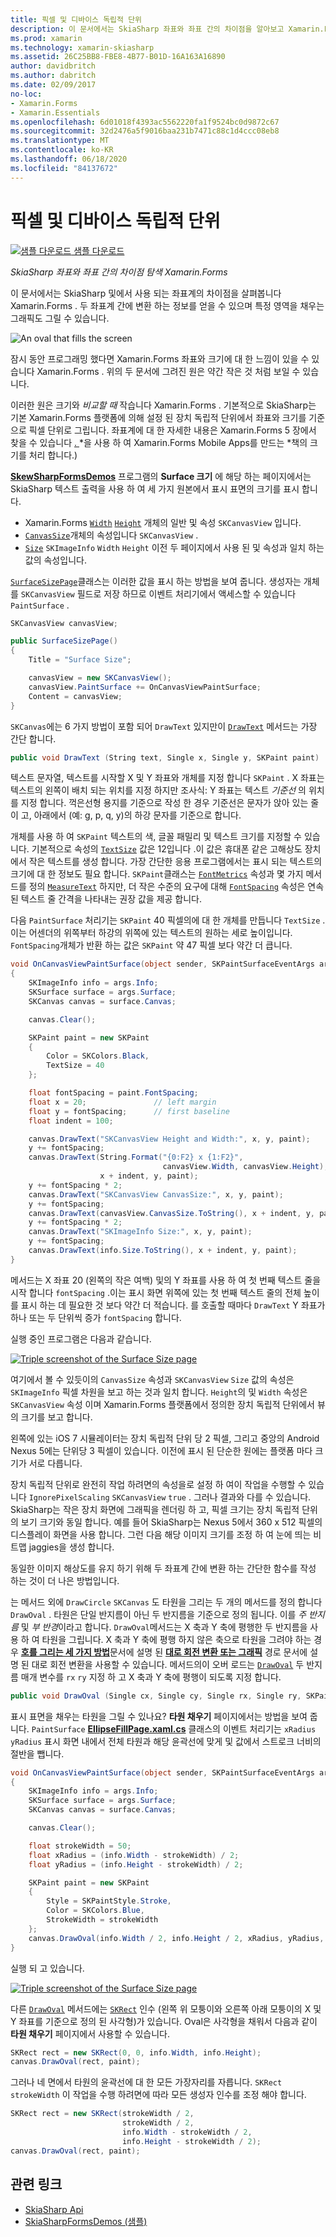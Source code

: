 ```yaml
---
title: 픽셀 및 디바이스 독립적 단위
description: 이 문서에서는 SkiaSharp 좌표와 좌표 간의 차이점을 알아보고 Xamarin.Forms 샘플 코드를 사용 하 여이를 보여 줍니다.
ms.prod: xamarin
ms.technology: xamarin-skiasharp
ms.assetid: 26C25BB8-FBE8-4B77-B01D-16A163A16890
author: davidbritch
ms.author: dabritch
ms.date: 02/09/2017
no-loc:
- Xamarin.Forms
- Xamarin.Essentials
ms.openlocfilehash: 6d01018f4393ac5562220fa1f9524bc0d9872c67
ms.sourcegitcommit: 32d2476a5f9016baa231b7471c88c1d4ccc08eb8
ms.translationtype: MT
ms.contentlocale: ko-KR
ms.lasthandoff: 06/18/2020
ms.locfileid: "84137672"
---
```

# <a name="pixels-and-device-independent-units"></a>픽셀 및 디바이스 독립적 단위

[![샘플 다운로드](~/media/shared/download.png) 샘플 다운로드](https://docs.microsoft.com/samples/xamarin/xamarin-forms-samples/skiasharpforms-demos)

_SkiaSharp 좌표와 좌표 간의 차이점 탐색 Xamarin.Forms_

이 문서에서는 SkiaSharp 및에서 사용 되는 좌표계의 차이점을 살펴봅니다 Xamarin.Forms . 두 좌표계 간에 변환 하는 정보를 얻을 수 있으며 특정 영역을 채우는 그래픽도 그릴 수 있습니다.

![](pixels-images/screenfillexample.png "An oval that fills the screen")

잠시 동안 프로그래밍 했다면 Xamarin.Forms 좌표와 크기에 대 한 느낌이 있을 수 있습니다 Xamarin.Forms . 위의 두 문서에 그려진 원은 약간 작은 것 처럼 보일 수 있습니다.

이러한 원은 크기와 *비교할 때* 작습니다 Xamarin.Forms . 기본적으로 SkiaSharp는 기본 Xamarin.Forms 플랫폼에 의해 설정 된 장치 독립적 단위에서 좌표와 크기를 기준으로 픽셀 단위로 그립니다. 좌표계에 대 한 자세한 내용은 Xamarin.Forms 5 장에서 찾을 수 있습니다 [. ](~/xamarin-forms/creating-mobile-apps-xamarin-forms/summaries/chapter05.md) *을 사용 하 여 Xamarin.Forms Mobile Apps를 만드는 *책의 크기를 처리 합니다.)

[**SkewSharpFormsDemos**](https://docs.microsoft.com/samples/xamarin/xamarin-forms-samples/skiasharpforms-demos) 프로그램의 **Surface 크기** 에 해당 하는 페이지에서는 SkiaSharp 텍스트 출력을 사용 하 여 세 가지 원본에서 표시 표면의 크기를 표시 합니다.

- Xamarin.Forms [`Width`](xref:Xamarin.Forms.VisualElement.Width) [`Height`](xref:Xamarin.Forms.VisualElement.Height) 개체의 일반 및 속성 `SKCanvasView` 입니다.
- [`CanvasSize`](xref:SkiaSharp.Views.Forms.SKCanvasView.CanvasSize)개체의 속성입니다 `SKCanvasView` .
- [`Size`](xref:SkiaSharp.SKImageInfo.Size) `SKImageInfo` `Width` `Height` 이전 두 페이지에서 사용 된 및 속성과 일치 하는 값의 속성입니다.

[`SurfaceSizePage`](https://github.com/xamarin/xamarin-forms-samples/blob/master/SkiaSharpForms/Demos/Demos/SkiaSharpFormsDemos/Basics/SurfaceSizePage.cs)클래스는 이러한 값을 표시 하는 방법을 보여 줍니다. 생성자는 개체를 `SKCanvasView` 필드로 저장 하므로 이벤트 처리기에서 액세스할 수 있습니다 `PaintSurface` .

```csharp
SKCanvasView canvasView;

public SurfaceSizePage()
{
    Title = "Surface Size";

    canvasView = new SKCanvasView();
    canvasView.PaintSurface += OnCanvasViewPaintSurface;
    Content = canvasView;
}
```

`SKCanvas`에는 6 가지 방법이 포함 되어 `DrawText` 있지만이 [`DrawText`](xref:SkiaSharp.SKCanvas.DrawText(System.String,System.Single,System.Single,SkiaSharp.SKPaint)) 메서드는 가장 간단 합니다.

```csharp
public void DrawText (String text, Single x, Single y, SKPaint paint)
```

텍스트 문자열, 텍스트를 시작할 X 및 Y 좌표와 개체를 지정 합니다 `SKPaint` . X 좌표는 텍스트의 왼쪽이 배치 되는 위치를 지정 하지만 조사식: Y 좌표는 텍스트 *기준선* 의 위치를 지정 합니다. 꺽은선형 용지를 기준으로 작성 한 경우 기준선은 문자가 앉아 있는 줄이 고, 아래에서 (예: g, p, q, y)의 하강 문자를 기준으로 합니다.

개체를 사용 하 여 `SKPaint` 텍스트의 색, 글꼴 패밀리 및 텍스트 크기를 지정할 수 있습니다. 기본적으로 속성의 [`TextSize`](xref:SkiaSharp.SKPaint.TextSize) 값은 12입니다 .이 값은 휴대폰 같은 고해상도 장치에서 작은 텍스트를 생성 합니다. 가장 간단한 응용 프로그램에서는 표시 되는 텍스트의 크기에 대 한 정보도 필요 합니다. `SKPaint`클래스는 [`FontMetrics`](xref:SkiaSharp.SKPaint.FontMetrics) 속성과 몇 가지 메서드를 정의 [`MeasureText`](xref:SkiaSharp.SKPaint.MeasureText(System.String)) 하지만, 더 작은 수준의 요구에 대해 [`FontSpacing`](xref:SkiaSharp.SKPaint.FontSpacing) 속성은 연속 된 텍스트 줄 간격을 나타내는 권장 값을 제공 합니다.

다음 `PaintSurface` 처리기는 `SKPaint` 40 픽셀의에 대 한 개체를 만듭니다 `TextSize` .이는 어센더의 위쪽부터 하강의 위쪽에 있는 텍스트의 원하는 세로 높이입니다. `FontSpacing`개체가 반환 하는 값은 `SKPaint` 약 47 픽셀 보다 약간 더 큽니다.

```csharp
void OnCanvasViewPaintSurface(object sender, SKPaintSurfaceEventArgs args)
{
    SKImageInfo info = args.Info;
    SKSurface surface = args.Surface;
    SKCanvas canvas = surface.Canvas;

    canvas.Clear();

    SKPaint paint = new SKPaint
    {
        Color = SKColors.Black,
        TextSize = 40
    };

    float fontSpacing = paint.FontSpacing;
    float x = 20;               // left margin
    float y = fontSpacing;      // first baseline
    float indent = 100;

    canvas.DrawText("SKCanvasView Height and Width:", x, y, paint);
    y += fontSpacing;
    canvas.DrawText(String.Format("{0:F2} x {1:F2}",
                                  canvasView.Width, canvasView.Height),
                    x + indent, y, paint);
    y += fontSpacing * 2;
    canvas.DrawText("SKCanvasView CanvasSize:", x, y, paint);
    y += fontSpacing;
    canvas.DrawText(canvasView.CanvasSize.ToString(), x + indent, y, paint);
    y += fontSpacing * 2;
    canvas.DrawText("SKImageInfo Size:", x, y, paint);
    y += fontSpacing;
    canvas.DrawText(info.Size.ToString(), x + indent, y, paint);
}
```

메서드는 X 좌표 20 (왼쪽의 작은 여백) 및의 Y 좌표를 사용 하 여 첫 번째 텍스트 줄을 시작 합니다 `fontSpacing` .이는 표시 화면 위쪽에 있는 첫 번째 텍스트 줄의 전체 높이를 표시 하는 데 필요한 것 보다 약간 더 적습니다. 를 호출할 때마다 `DrawText` Y 좌표가 하나 또는 두 단위씩 증가 `fontSpacing` 합니다.

실행 중인 프로그램은 다음과 같습니다.

[![](pixels-images/surfacesize-small.png "Triple screenshot of the Surface Size  page")](pixels-images/surfacesize-large.png#lightbox "Triple screenshot of the Surface Size  page")

여기에서 볼 수 있듯이의 `CanvasSize` 속성과 `SKCanvasView` `Size` 값의 속성은 `SKImageInfo` 픽셀 차원을 보고 하는 것과 일치 합니다. `Height`의 및 `Width` 속성은 `SKCanvasView` 속성 이며 Xamarin.Forms 플랫폼에서 정의한 장치 독립적 단위에서 뷰의 크기를 보고 합니다.

왼쪽에 있는 iOS 7 시뮬레이터는 장치 독립적 단위 당 2 픽셀, 그리고 중앙의 Android Nexus 5에는 단위당 3 픽셀이 있습니다. 이전에 표시 된 단순한 원에는 플랫폼 마다 크기가 서로 다릅니다.

장치 독립적 단위로 완전히 작업 하려면의 속성을로 설정 하 여이 작업을 수행할 수 있습니다 `IgnorePixelScaling` `SKCanvasView` `true` . 그러나 결과와 다를 수 있습니다. SkiaSharp는 작은 장치 화면에 그래픽을 렌더링 하 고, 픽셀 크기는 장치 독립적 단위의 보기 크기와 동일 합니다. 예를 들어 SkiaSharp는 Nexus 5에서 360 x 512 픽셀의 디스플레이 화면을 사용 합니다. 그런 다음 해당 이미지 크기를 조정 하 여 눈에 띄는 비트맵 jaggies을 생성 합니다.

동일한 이미지 해상도를 유지 하기 위해 두 좌표계 간에 변환 하는 간단한 함수를 작성 하는 것이 더 나은 방법입니다.

는 메서드 외에 `DrawCircle` `SKCanvas` 도 타원을 그리는 두 개의 메서드를 정의 합니다 `DrawOval` . 타원은 단일 반지름이 아닌 두 반지름을 기준으로 정의 됩니다. 이를 *주 반지름* 및 *부 반경*이라고 합니다. `DrawOval`메서드는 X 축과 Y 축에 평행한 두 반지름을 사용 하 여 타원을 그립니다. X 축과 Y 축에 평행 하지 않은 축으로 타원을 그려야 하는 경우 [**호를 그리는 세 가지 방법**](../curves/arcs.md)문서에 설명 된 [**대로 회전 변환 또는 그래픽**](../transforms/rotate.md) 경로 문서에 설명 된 대로 회전 변환을 사용할 수 있습니다. 메서드의이 오버 로드는 [`DrawOval`](xref:SkiaSharp.SKCanvas.DrawOval(System.Single,System.Single,System.Single,System.Single,SkiaSharp.SKPaint)) 두 반지름 매개 변수를 `rx` `ry` 지정 하 고 X 축과 Y 축에 평행이 되도록 지정 합니다.

```csharp
public void DrawOval (Single cx, Single cy, Single rx, Single ry, SKPaint paint)
```

표시 표면을 채우는 타원을 그릴 수 있나요? **타원 채우기** 페이지에서는 방법을 보여 줍니다. `PaintSurface` [**EllipseFillPage.xaml.cs**](https://github.com/xamarin/xamarin-forms-samples/blob/master/SkiaSharpForms/Demos/Demos/SkiaSharpFormsDemos/Basics/EllipseFillPage.xaml.cs) 클래스의 이벤트 처리기는 `xRadius` `yRadius` 표시 화면 내에서 전체 타원과 해당 윤곽선에 맞게 및 값에서 스트로크 너비의 절반을 뺍니다.

```csharp
void OnCanvasViewPaintSurface(object sender, SKPaintSurfaceEventArgs args)
{
    SKImageInfo info = args.Info;
    SKSurface surface = args.Surface;
    SKCanvas canvas = surface.Canvas;

    canvas.Clear();

    float strokeWidth = 50;
    float xRadius = (info.Width - strokeWidth) / 2;
    float yRadius = (info.Height - strokeWidth) / 2;

    SKPaint paint = new SKPaint
    {
        Style = SKPaintStyle.Stroke,
        Color = SKColors.Blue,
        StrokeWidth = strokeWidth
    };
    canvas.DrawOval(info.Width / 2, info.Height / 2, xRadius, yRadius, paint);
}
```

실행 되 고 있습니다.

[![](pixels-images/ellipsefill-small.png "Triple screenshot of the Surface Size  page")](pixels-images/ellipsefill-large.png#lightbox "Triple screenshot of the Surface Size  page")

다른 [`DrawOval`](xref:SkiaSharp.SKCanvas.DrawOval(SkiaSharp.SKRect,SkiaSharp.SKPaint)) 메서드에는 [`SKRect`](xref:SkiaSharp.SKRect) 인수 (왼쪽 위 모퉁이와 오른쪽 아래 모퉁이의 X 및 Y 좌표를 기준으로 정의 된 사각형)가 있습니다. Oval은 사각형을 채워서 다음과 같이 **타원 채우기** 페이지에서 사용할 수 있습니다.

```csharp
SKRect rect = new SKRect(0, 0, info.Width, info.Height);
canvas.DrawOval(rect, paint);
```

그러나 네 면에서 타원의 윤곽선에 대 한 모든 가장자리를 자릅니다. `SKRect` `strokeWidth` 이 작업을 수행 하려면에 따라 모든 생성자 인수를 조정 해야 합니다.

```csharp
SKRect rect = new SKRect(strokeWidth / 2,
                         strokeWidth / 2,
                         info.Width - strokeWidth / 2,
                         info.Height - strokeWidth / 2);
canvas.DrawOval(rect, paint);
```

## <a name="related-links"></a>관련 링크

- [SkiaSharp Api](https://docs.microsoft.com/dotnet/api/skiasharp)
- [SkiaSharpFormsDemos (샘플)](https://docs.microsoft.com/samples/xamarin/xamarin-forms-samples/skiasharpforms-demos)
